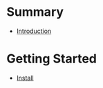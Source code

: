 # Summary

- [Introduction](./introduction.md)
# Getting Started
- [Install](./getting_started/install.md)
